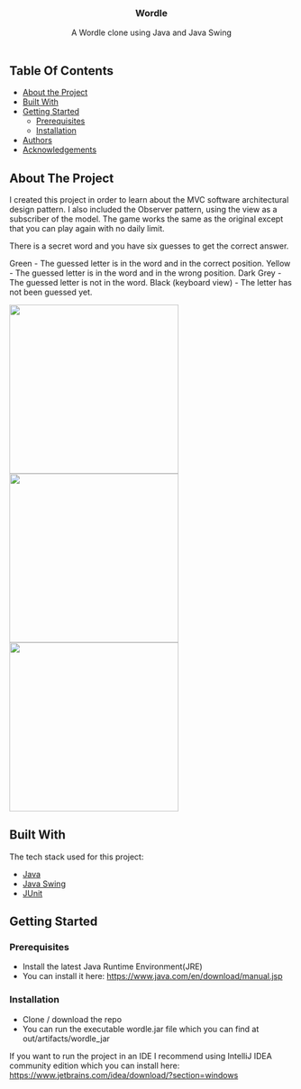 <br/>
<p align="center">
  <a href="https://github.com/Pricey-93/Wordle"></a>

  <h3 align="center">Wordle</h3>

  <p align="center">
    A Wordle clone using Java and Java Swing
    <br/>
    <br/>
  </p>
</p>



## Table Of Contents

* [About the Project](#about-the-project)
* [Built With](#built-with)
* [Getting Started](#getting-started)
  * [Prerequisites](#prerequisites)
  * [Installation](#installation)
* [Authors](#authors)
* [Acknowledgements](#acknowledgements)

## About The Project

I created this project in order to learn about the MVC software architectural design pattern. I also included the Observer pattern, using the view as a subscriber of the model.
The game works the same as the original except that you can play again with no daily limit.

There is a secret word and you have six guesses to get the correct answer.

Green - The guessed letter is in the word and in the correct position.
Yellow - The guessed letter is in the word and in the wrong position.
Dark Grey - The guessed letter is not in the word.
Black (keyboard view) - The letter has not been guessed yet.

<img src="https://github.com/Pricey-93/wordle/assets/56130851/b3d2f3c5-566e-4284-bec2-b469189ee7fb" height="300" width="300">
<img src="https://github.com/Pricey-93/wordle/assets/56130851/68b53e9f-d1e2-4822-b4d8-689d3b7d5ded" height="300" width="300">
<img src="https://github.com/Pricey-93/wordle/assets/56130851/fa011442-8929-4e49-b550-ec6e3ca3e966" height="300" width="300">


## Built With

The tech stack used for this project:

* [Java](https://www.java.com/en/)
* [Java Swing](https://docs.oracle.com/javase/tutorial/uiswing/start/index.html)
* [JUnit](https://junit.org/junit5/)

## Getting Started

### Prerequisites

* Install the latest Java Runtime Environment(JRE)
* You can install it here: https://www.java.com/en/download/manual.jsp

### Installation

* Clone / download the repo
* You can run the executable wordle.jar file which you can find at out/artifacts/wordle_jar

If you want to run the project in an IDE I recommend using IntelliJ IDEA community edition which you can install here: https://www.jetbrains.com/idea/download/?section=windows
